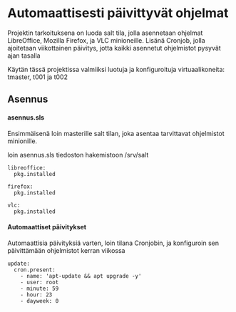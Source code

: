 # Automaattisesti päivittyvät ohjelmat
Projektin tarkoituksena on luoda salt tila, jolla asennetaan ohjelmat LibreOffice, Mozilla Firefox, ja VLC minioneille. Lisänä Cronjob, jolla ajoitetaan viikottainen päivitys, jotta kaikki asennetut ohjelmistot pysyvät ajan tasalla

Käytän tässä projektissa valmiiksi luotuja ja konfiguroituja virtuaalikoneita: tmaster, t001 ja t002
## Asennus
#### asennus.sls
Ensimmäisenä loin masterille salt tilan, joka asentaa tarvittavat ohjelmistot minionille.

loin asennus.sls tiedoston hakemistoon /srv/salt

    libreoffice:
      pkg.installed

    firefox:
      pkg.installed

    vlc:
      pkg.installed

#### Automaattiset päivitykset
Automaattisia päivityksiä varten, loin tilana Cronjobin, ja konfiguroin sen päivittämään ohjelmistot kerran viikossa

    update:
      cron.present:
        - name: 'apt-update && apt upgrade -y'
        - user: root
        - minute: 59
        - hour: 23
        - dayweek: 0


